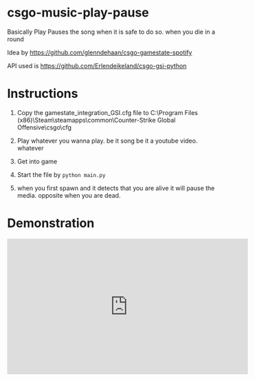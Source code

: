 # csgo-music-play-pause
Basically Play Pauses the song when it is safe to do so. when you die in a round

Idea by https://github.com/glenndehaan/csgo-gamestate-spotify

API used is https://github.com/Erlendeikeland/csgo-gsi-python


# Instructions
1. Copy the gamestate_integration_GSI.cfg file to C:\Program Files (x86)\Steam\steamapps\common\Counter-Strike Global Offensive\csgo\cfg

2. Play whatever you wanna play. be it song be it a youtube video. whatever 

3. Get into game 

4. Start the file by `python main.py`

5. when you first spawn and it detects that you are alive it will pause the media. 
   opposite when you are dead.

# Demonstration 

<iframe width="560" height="315" src="https://www.youtube.com/embed/MH6ViMebRTI" title="YouTube video player" frameborder="0" allow="accelerometer; autoplay; clipboard-write; encrypted-media; gyroscope; picture-in-picture" allowfullscreen></iframe>